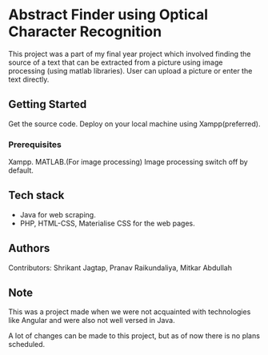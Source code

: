 # Abstract Finder using Optical Character Recognition

This project was a part of my final year project which involved finding the source of a text that can be extracted from a picture using image processing (using matlab libraries). User can upload a picture or enter the text directly. 


## Getting Started

Get the source code.
Deploy on your local machine using Xampp(preferred).

### Prerequisites

Xampp.
MATLAB.(For image processing) Image processing switch off by default.



## Tech stack

- Java for web scraping.
- PHP, HTML-CSS, Materialise CSS for the web pages. 

## Authors

Contributors: Shrikant Jagtap, Pranav Raikundaliya, Mitkar Abdullah



## Note

This was a project made when we were not acquainted with technologies like Angular and were also not well versed in Java.

A lot of changes can be made to this project, but as of now there is no plans scheduled.
